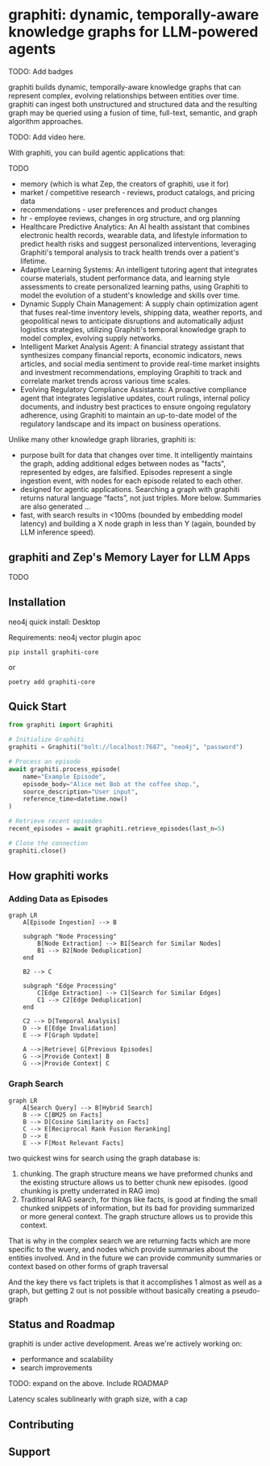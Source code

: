 # graphiti: dynamic, temporally-aware knowledge graphs for LLM-powered agents

TODO: Add badges

graphiti builds dynamic, temporally-aware knowledge graphs that can represent complex, evolving relationships between entities over time. graphiti can ingest both unstructured and structured data and the resulting graph may be queried using a fusion of time, full-text, semantic, and graph algorithm approaches.

TODO: Add video here.

With graphiti, you can build agentic applications that:

TODO

- memory (which is what Zep, the creators of graphiti, use it for)
- market / competitive research - reviews, product catalogs, and pricing data
- recommendations - user preferences and product changes
- hr - employee reviews, changes in org structure, and org planning
- Healthcare Predictive Analytics:
  An AI health assistant that combines electronic health records, wearable data, and lifestyle information to predict health risks and suggest personalized interventions, leveraging Graphiti's temporal analysis to track health trends over a patient's lifetime.
- Adaptive Learning Systems:
  An intelligent tutoring agent that integrates course materials, student performance data, and learning style assessments to create personalized learning paths, using Graphiti to model the evolution of a student's knowledge and skills over time.
- Dynamic Supply Chain Management:
  A supply chain optimization agent that fuses real-time inventory levels, shipping data, weather reports, and geopolitical news to anticipate disruptions and automatically adjust logistics strategies, utilizing Graphiti's temporal knowledge graph to model complex, evolving supply networks.
- Intelligent Market Analysis Agent:
  A financial strategy assistant that synthesizes company financial reports, economic indicators, news articles, and social media sentiment to provide real-time market insights and investment recommendations, employing Graphiti to track and correlate market trends across various time scales.
- Evolving Regulatory Compliance Assistants:
  A proactive compliance agent that integrates legislative updates, court rulings, internal policy documents, and industry best practices to ensure ongoing regulatory adherence, using Graphiti to maintain an up-to-date model of the regulatory landscape and its impact on business operations.

Unlike many other knowledge graph libraries, graphiti is:

- purpose built for data that changes over time. It intelligently maintains the graph, adding additional edges between nodes as "facts", represented by edges, are falsified. Episodes represent a single ingestion event, with nodes for each episode related to each other.
- designed for agentic applications. Searching a graph with graphiti returns natural language “facts”, not just triples. More below. Summaries are also generated …
- fast, with search results in <100ms (bounded by embedding model latency) and building a X node graph in less than Y (again, bounded by LLM inference speed).

## graphiti and Zep's Memory Layer for LLM Apps

TODO

## Installation

neo4j quick install: Desktop

Requirements: neo4j vector plugin apoc

`pip install graphiti-core`

or

`poetry add graphiti-core`

## Quick Start

```python
from graphiti import Graphiti

# Initialize Graphiti
graphiti = Graphiti("bolt://localhost:7687", "neo4j", "password")

# Process an episode
await graphiti.process_episode(
    name="Example Episode",
    episode_body="Alice met Bob at the coffee shop.",
    source_description="User input",
    reference_time=datetime.now()
)

# Retrieve recent episodes
recent_episodes = await graphiti.retrieve_episodes(last_n=5)

# Close the connection
graphiti.close()
```

## How graphiti works

### Adding Data as Episodes

```mermaid
graph LR
    A[Episode Ingestion] --> B

    subgraph "Node Processing"
        B[Node Extraction] --> B1[Search for Similar Nodes]
        B1 --> B2[Node Deduplication]
    end

    B2 --> C

    subgraph "Edge Processing"
        C[Edge Extraction] --> C1[Search for Similar Edges]
        C1 --> C2[Edge Deduplication]
    end

    C2 --> D[Temporal Analysis]
    D --> E[Edge Invalidation]
    E --> F[Graph Update]

    A -->|Retrieve| G[Previous Episodes]
    G -->|Provide Context| B
    G -->|Provide Context| C
```

### Graph Search

```mermaid
graph LR
    A[Search Query] --> B[Hybrid Search]
    B --> C[BM25 on Facts]
    B --> D[Cosine Similarity on Facts]
    C --> E[Reciprocal Rank Fusion Reranking]
    D --> E
    E --> F[Most Relevant Facts]
```

two quickest wins for search using the graph database is:

1. chunking. The graph structure means we have preformed chunks and the existing structure allows us to better chunk new episodes. (good chunking is pretty underrated in RAG imo)
2. Traditional RAG search, for things like facts, is good at finding the small chunked snippets of information, but its bad for providing summarized or more general context. The graph structure allows us to provide this context.

That is why in the complex search we are returning facts which are more specific to the wuery, and nodes which provide summaries about the entities involved. And in the future we can provide community summaries or context based on other forms of graph traversal

And the key there vs fact triplets is that it accomplishes 1 almost as well as a graph, but getting 2 out is not possible without basically creating a pseudo-graph

## Status and Roadmap

graphiti is under active development. Areas we're actively working on:

- performance and scalability
- search improvements

TODO: expand on the above. Include ROADMAP

Latency scales sublinearly with graph size, with a cap

## Contributing

## Support
